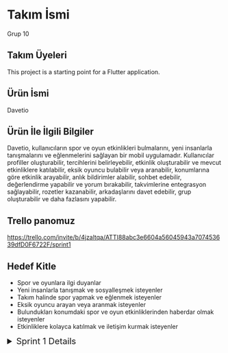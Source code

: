# Takım İsmi

Grup 10

## Takım Üyeleri

This project is a starting point for a Flutter application.

## Ürün İsmi

Davetio

## Ürün İle İlgili Bilgiler

Davetio, kullanıcıların spor ve oyun etkinlikleri bulmalarını, yeni insanlarla tanışmalarını ve eğlenmelerini sağlayan bir mobil uygulamadır. Kullanıcılar profiller oluşturabilir, tercihlerini belirleyebilir, etkinlik oluşturabilir ve mevcut etkinliklere katılabilir, eksik oyuncu bulabilir veya aranabilir, konumlarına göre etkinlik arayabilir, anlık bildirimler alabilir, sohbet edebilir, değerlendirme yapabilir ve yorum bırakabilir, takvimlerine entegrasyon sağlayabilir, rozetler kazanabilir, arkadaşlarını davet edebilir, grup oluşturabilir ve daha fazlasını yapabilir.

## Trello panomuz

https://trello.com/invite/b/4jzaltqa/ATTI88abc3e6604a56045943a707453639dfD0F6722F/sprint1

## Hedef Kitle

- Spor ve oyunlara ilgi duyanlar
- Yeni insanlarla tanışmak ve sosyalleşmek isteyenler
- Takım halinde spor yapmak ve eğlenmek isteyenler
- Eksik oyuncu arayan veya aranmak isteyenler
- Bulundukları konumdaki spor ve oyun etkinliklerinden haberdar olmak isteyenler
- Etkinliklere kolayca katılmak ve iletişim kurmak isteyenler

<details>
  
  <summary style="font-size: 20px;">Sprint 1 Details</summary>

  <h1>Sprint 1</h1>
  

  <details>
    <summary style="font-size: 32px;">App Screenshots</summary>
  </details>

  <details>
    <summary style="font-size: 32px;">Sprint Board Update Screenshots</summary>
  </details>


  - Sprint Notes
  - Sprint içinde tamamlanması tahmin edilen puan
  - Puan Tamamlama Mantığı
  - Daily Scrum
  - Sprint Board Ekran Görüntüleri
  - Sprint Review
  - Sprint Retrospective

  
</details>
